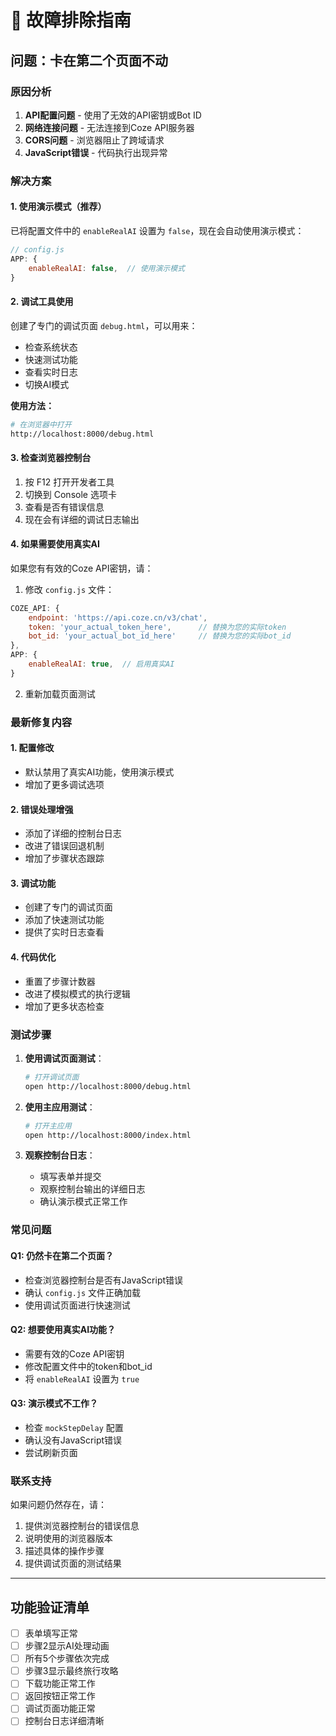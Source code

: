 # 🔧 故障排除指南

## 问题：卡在第二个页面不动

### 原因分析
1. **API配置问题** - 使用了无效的API密钥或Bot ID
2. **网络连接问题** - 无法连接到Coze API服务器
3. **CORS问题** - 浏览器阻止了跨域请求
4. **JavaScript错误** - 代码执行出现异常

### 解决方案

#### 1. 使用演示模式（推荐）
已将配置文件中的 `enableRealAI` 设置为 `false`，现在会自动使用演示模式：

```javascript
// config.js
APP: {
    enableRealAI: false,  // 使用演示模式
}
```

#### 2. 调试工具使用
创建了专门的调试页面 `debug.html`，可以用来：
- 检查系统状态
- 快速测试功能
- 查看实时日志
- 切换AI模式

**使用方法：**
```bash
# 在浏览器中打开
http://localhost:8000/debug.html
```

#### 3. 检查浏览器控制台
1. 按 F12 打开开发者工具
2. 切换到 Console 选项卡
3. 查看是否有错误信息
4. 现在会有详细的调试日志输出

#### 4. 如果需要使用真实AI
如果您有有效的Coze API密钥，请：

1. 修改 `config.js` 文件：
```javascript
COZE_API: {
    endpoint: 'https://api.coze.cn/v3/chat',
    token: 'your_actual_token_here',      // 替换为您的实际token
    bot_id: 'your_actual_bot_id_here'     // 替换为您的实际bot_id
},
APP: {
    enableRealAI: true,  // 启用真实AI
}
```

2. 重新加载页面测试

### 最新修复内容

#### 1. 配置修改
- 默认禁用了真实AI功能，使用演示模式
- 增加了更多调试选项

#### 2. 错误处理增强
- 添加了详细的控制台日志
- 改进了错误回退机制
- 增加了步骤状态跟踪

#### 3. 调试功能
- 创建了专门的调试页面
- 添加了快速测试功能
- 提供了实时日志查看

#### 4. 代码优化
- 重置了步骤计数器
- 改进了模拟模式的执行逻辑
- 增加了更多状态检查

### 测试步骤

1. **使用调试页面测试**：
   ```bash
   # 打开调试页面
   open http://localhost:8000/debug.html
   ```

2. **使用主应用测试**：
   ```bash
   # 打开主应用
   open http://localhost:8000/index.html
   ```

3. **观察控制台日志**：
   - 填写表单并提交
   - 观察控制台输出的详细日志
   - 确认演示模式正常工作

### 常见问题

#### Q1: 仍然卡在第二个页面？
- 检查浏览器控制台是否有JavaScript错误
- 确认 `config.js` 文件正确加载
- 使用调试页面进行快速测试

#### Q2: 想要使用真实AI功能？
- 需要有效的Coze API密钥
- 修改配置文件中的token和bot_id
- 将 `enableRealAI` 设置为 `true`

#### Q3: 演示模式不工作？
- 检查 `mockStepDelay` 配置
- 确认没有JavaScript错误
- 尝试刷新页面

### 联系支持
如果问题仍然存在，请：
1. 提供浏览器控制台的错误信息
2. 说明使用的浏览器版本
3. 描述具体的操作步骤
4. 提供调试页面的测试结果

---

## 功能验证清单

- [ ] 表单填写正常
- [ ] 步骤2显示AI处理动画
- [ ] 所有5个步骤依次完成
- [ ] 步骤3显示最终旅行攻略
- [ ] 下载功能正常工作
- [ ] 返回按钮正常工作
- [ ] 调试页面功能正常
- [ ] 控制台日志详细清晰 